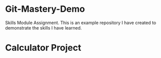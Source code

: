 # Git-Mastery-Demo
Skills Module Assignment. This is an example repository I have created to demonstrate the skills I have learned. 
# Calculator Project
